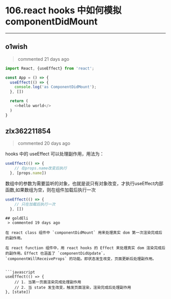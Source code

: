 
 # 106.react hooks 中如何模拟 componentDidMount 
  
 ***
## o1wish 
 > commented 21 days ago 


```javascript
import React, {useEffect} from 'react';

const App = () => {
  useEffect(() => {
    console.log('as ComponentDidMount');
  }, [])

  return (
    <>hello world</>
  )
}

```
## zlx362211854 
 > commented 20 days ago 

hooks 中的 useEffect 可以处理副作用，用法为：

```js
useEffect(() => {
    // 在props.name改变后执行
  }, [props.name])

```
数组中的参数为需要监听的对象，也就是说只有对象改变，才执行useEffect内部函数,如果数组为空，则在组件加载后执行一次

```js
useEffect(() => {
    // 只在加载后执行一次
  }, [])

```

```
## goldEli 
 > commented 19 days ago 

在 react class 组件中 `componentDidMount` 用来处理真实 dom 第一次渲染完成后的副作用。

在 react function 组件中，用 react hooks 的 Effect 来处理真实 dom 渲染完成后的副作用。Effect 也涵盖了 `componentDidUpdate`，`componentWillReceiveProps` 的功能。即状态发生改变，页面更新后处理副作用。


```javascript
useEffect(() => {
    // 1. 当第一页面渲染完成处理副作用
    // 2. 当 state 发生改变，触发页面渲染，渲染完成后处理副作用
}, [state])

```